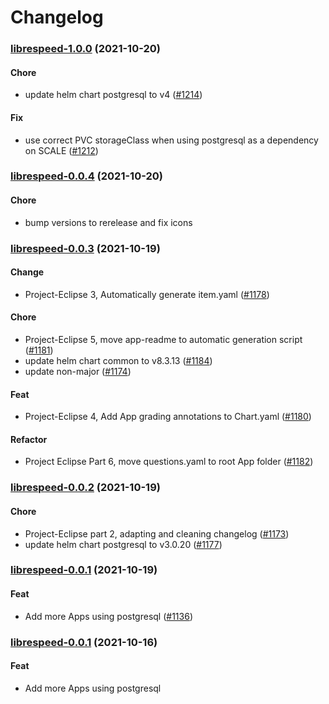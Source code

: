 # Changelog<br>


<a name="librespeed-1.0.0"></a>
### [librespeed-1.0.0](https://github.com/truecharts/apps/compare/librespeed-0.0.4...librespeed-1.0.0) (2021-10-20)

#### Chore

* update helm chart postgresql to v4 ([#1214](https://github.com/truecharts/apps/issues/1214))

#### Fix

* use correct PVC storageClass when using postgresql as a dependency on SCALE ([#1212](https://github.com/truecharts/apps/issues/1212))



<a name="librespeed-0.0.4"></a>
### [librespeed-0.0.4](https://github.com/truecharts/apps/compare/librespeed-0.0.3...librespeed-0.0.4) (2021-10-20)

#### Chore

* bump versions to rerelease and fix icons



<a name="librespeed-0.0.3"></a>
### [librespeed-0.0.3](https://github.com/truecharts/apps/compare/librespeed-0.0.2...librespeed-0.0.3) (2021-10-19)

#### Change

* Project-Eclipse 3, Automatically generate item.yaml ([#1178](https://github.com/truecharts/apps/issues/1178))

#### Chore

* Project-Eclipse 5, move app-readme to automatic generation script ([#1181](https://github.com/truecharts/apps/issues/1181))
* update helm chart common to v8.3.13 ([#1184](https://github.com/truecharts/apps/issues/1184))
* update non-major ([#1174](https://github.com/truecharts/apps/issues/1174))

#### Feat

* Project-Eclipse 4, Add App grading annotations to Chart.yaml ([#1180](https://github.com/truecharts/apps/issues/1180))

#### Refactor

* Project Eclipse Part 6, move questions.yaml to root App folder ([#1182](https://github.com/truecharts/apps/issues/1182))



<a name="librespeed-0.0.2"></a>
### [librespeed-0.0.2](https://github.com/truecharts/apps/compare/librespeed-0.0.1...librespeed-0.0.2) (2021-10-19)

#### Chore

* Project-Eclipse part 2, adapting and cleaning changelog ([#1173](https://github.com/truecharts/apps/issues/1173))
* update helm chart postgresql to v3.0.20 ([#1177](https://github.com/truecharts/apps/issues/1177))



<a name="librespeed-0.0.1"></a>
### [librespeed-0.0.1](https://github.com/truecharts/apps/compare/librespeed-3.0.14...librespeed-0.0.1) (2021-10-19)

#### Feat

* Add more Apps using postgresql ([#1136](https://github.com/truecharts/apps/issues/1136))



<a name="librespeed-0.0.1"></a>
### [librespeed-0.0.1](https://github.com/truecharts/apps/compare/librespeed-3.0.10...librespeed-0.0.1) (2021-10-16)

#### Feat

* Add more Apps using postgresql
